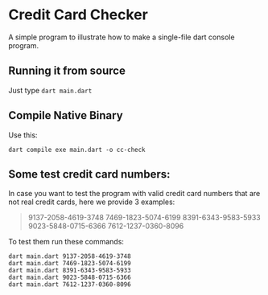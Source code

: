 # Credit Card Checker

A simple program to illustrate how to make a single-file dart console program.

## Running it from source

Just type `dart main.dart`

## Compile Native Binary

Use this:
```shell
dart compile exe main.dart -o cc-check
```

## Some test credit card numbers:

In case you want to test the program with valid credit card numbers
that are not real credit cards, here we provide 3 examples:

> 9137-2058-4619-3748
> 7469-1823-5074-6199
> 8391-6343-9583-5933
> 9023-5848-0715-6366
> 7612-1237-0360-8096

To test them run these commands:
```shell
dart main.dart 9137-2058-4619-3748
dart main.dart 7469-1823-5074-6199
dart main.dart 8391-6343-9583-5933
dart main.dart 9023-5848-0715-6366
dart main.dart 7612-1237-0360-8096
```
